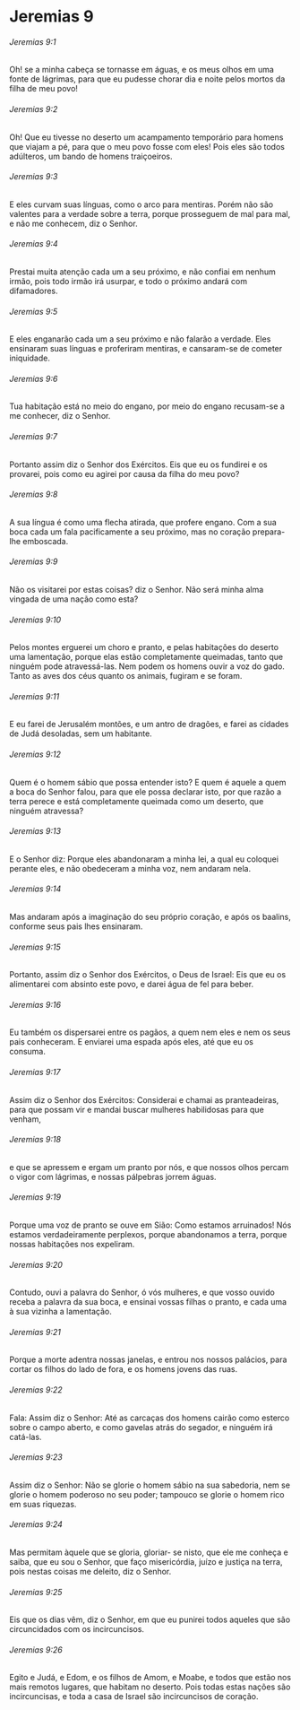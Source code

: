 # Jeremias 9

###### Jeremias 9:1

Oh! se a minha cabeça se tornasse em águas, e os meus olhos em uma fonte de lágrimas, para que eu pudesse chorar dia e noite pelos mortos da filha de meu povo!

###### Jeremias 9:2

Oh! Que eu tivesse no deserto um acampamento temporário para homens que viajam a pé, para que o meu povo fosse com eles! Pois eles são todos adúlteros, um bando de homens traiçoeiros.

###### Jeremias 9:3

E eles curvam suas línguas, como o arco para mentiras. Porém não são valentes para a verdade sobre a terra, porque prosseguem de mal para mal, e não me conhecem, diz o Senhor.

###### Jeremias 9:4

Prestai muita atenção cada um a seu próximo, e não confiai em nenhum irmão, pois todo irmão irá usurpar, e todo o próximo andará com difamadores.

###### Jeremias 9:5

E eles enganarão cada um a seu próximo e não falarão a verdade. Eles ensinaram suas línguas e proferiram mentiras, e cansaram-se de cometer iniquidade.

###### Jeremias 9:6

Tua habitação está no meio do engano, por meio do engano recusam-se a me conhecer, diz o Senhor.

###### Jeremias 9:7

Portanto assim diz o Senhor dos Exércitos. Eis que eu os fundirei e os provarei, pois como eu agirei por causa da filha do meu povo?

###### Jeremias 9:8

A sua língua é como uma flecha atirada, que profere engano. Com a sua boca cada um fala pacificamente a seu próximo, mas no coração prepara-lhe emboscada.

###### Jeremias 9:9

Não os visitarei por estas coisas? diz o Senhor. Não será minha alma vingada de uma nação como esta?

###### Jeremias 9:10

Pelos montes erguerei um choro e pranto, e pelas habitações do deserto uma lamentação, porque elas estão completamente queimadas, tanto que ninguém pode atravessá-las. Nem podem os homens ouvir a voz do gado. Tanto as aves dos céus quanto os animais, fugiram e se foram.

###### Jeremias 9:11

E eu farei de Jerusalém montões, e um antro de dragões, e farei as cidades de Judá desoladas, sem um habitante.

###### Jeremias 9:12

Quem é o homem sábio que possa entender isto? E quem é aquele a quem a boca do Senhor falou, para que ele possa declarar isto, por que razão a terra perece e está completamente queimada como um deserto, que ninguém atravessa?

###### Jeremias 9:13

E o Senhor diz: Porque eles abandonaram a minha lei, a qual eu coloquei perante eles, e não obedeceram a minha voz, nem andaram nela.

###### Jeremias 9:14

Mas andaram após a imaginação do seu próprio coração, e após os baalins, conforme seus pais lhes ensinaram.

###### Jeremias 9:15

Portanto, assim diz o Senhor dos Exércitos, o Deus de Israel: Eis que eu os alimentarei com absinto este povo, e darei água de fel para beber.

###### Jeremias 9:16

Eu também os dispersarei entre os pagãos, a quem nem eles e nem os seus pais conheceram. E enviarei uma espada após eles, até que eu os consuma.

###### Jeremias 9:17

Assim diz o Senhor dos Exércitos: Considerai e chamai as pranteadeiras, para que possam vir e mandai buscar mulheres habilidosas para que venham,

###### Jeremias 9:18

e que se apressem e ergam um pranto por nós, e que nossos olhos percam o vigor com lágrimas, e nossas pálpebras jorrem águas.

###### Jeremias 9:19

Porque uma voz de pranto se ouve em Sião: Como estamos arruinados! Nós estamos verdadeiramente perplexos, porque abandonamos a terra, porque nossas habitações nos expeliram.

###### Jeremias 9:20

Contudo, ouvi a palavra do Senhor, ó vós mulheres, e que vosso ouvido receba a palavra da sua boca, e ensinai vossas filhas o pranto, e cada uma à sua vizinha a lamentação.

###### Jeremias 9:21

Porque a morte adentra nossas janelas, e entrou nos nossos palácios, para cortar os filhos do lado de fora, e os homens jovens das ruas.

###### Jeremias 9:22

Fala: Assim diz o Senhor: Até as carcaças dos homens cairão como esterco sobre o campo aberto, e como gavelas atrás do segador, e ninguém irá catá-las.

###### Jeremias 9:23

Assim diz o Senhor: Não se glorie o homem sábio na sua sabedoria, nem se glorie o homem poderoso no seu poder; tampouco se glorie o homem rico em suas riquezas.

###### Jeremias 9:24

Mas permitam àquele que se gloria, gloriar- se nisto, que ele me conheça e saiba, que eu sou o Senhor, que faço misericórdia, juízo e justiça na terra, pois nestas coisas me deleito, diz o Senhor.

###### Jeremias 9:25

Eis que os dias vêm, diz o Senhor, em que eu punirei todos aqueles que são circuncidados com os incircuncisos.

###### Jeremias 9:26

Egito e Judá, e Edom, e os filhos de Amom, e Moabe, e todos que estão nos mais remotos lugares, que habitam no deserto. Pois todas estas nações são incircuncisas, e toda a casa de Israel são incircuncisos de coração.

